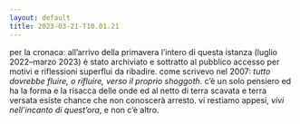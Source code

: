```yaml
---
layout: default
title: 2023-03-21-T10.01.21
---
```


per la cronaca: all’arrivo della primavera l’intero di questa istanza (luglio 2022–marzo 2023) è stato archiviato e sottratto al pubblico accesso per motivi e riflessioni superflui da ribadire. come scrivevo nel 2007: *tutto dovrebbe fluire, o rifluire, verso il proprio shoggoth*. c’è un solo pensiero ed ha la forma e la risacca delle onde ed al netto di terra scavata e terra versata esiste chance che non conoscerà arresto. vi restiamo appesi, *vivi* *nell’incanto di quest’ora*, e non c’è altro.